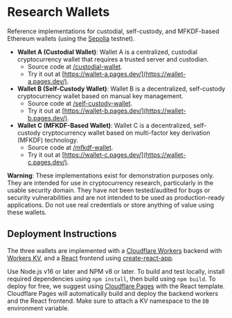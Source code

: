 # Research Wallets
Reference implementations for custodial, self-custody, and MFKDF-based Ethereum wallets (using the [Sepolia](https://sepolia.dev/) testnet).

- **Wallet A (Custodial Wallet)**: Wallet A is a centralized, custodial cryptocurrency wallet that requires a trusted server and custodian.
  - Source code at [/custodial-wallet](https://github.com/multifactor/research-wallets/tree/main/custodial-wallet).
  - Try it out at [https://wallet-a.pages.dev/](https://wallet-a.pages.dev/).
- **Wallet B (Self-Custody Wallet)**: Wallet B is a decentralized, self-custody cryptocurrency wallet based on manual key management.
  - Source code at [/self-custody-wallet](https://github.com/multifactor/research-wallets/tree/main/self-custody-wallet).
  - Try it out at [https://wallet-b.pages.dev/](https://wallet-b.pages.dev/).
- **Wallet C (MFKDF-Based Wallet)**: Wallet C is a decentralized, self-custody cryptocurrency wallet based on multi-factor key derivation (MFKDF) technology.
  - Source code at [/mfkdf-wallet](https://github.com/multifactor/research-wallets/tree/main/mfkdf-wallet).
  - Try it out at [https://wallet-c.pages.dev/](https://wallet-c.pages.dev/).

**Warning**: These implementations exist for demonstration purposes only. They are intended for use in cryptocurrency research, particularly in the usable security domain. They have not been tested/audited for bugs or security vulnerabilities and are not intended to be used as production-ready applications. Do not use real credentials or store anything of value using these wallets.

## Deployment Instructions
The three wallets are implemented with a [Cloudflare Workers](https://workers.cloudflare.com/) backend with [Workers KV](https://www.cloudflare.com/en-gb/products/workers-kv/), and a [React](https://react.dev/) frontend using [create-react-app](https://create-react-app.dev/).

Use Node.js v16 or later and NPM v8 or later. To build and test locally, install required dependencies using `npm install`, then build using `npm build`. To deploy for free, we suggest using [Cloudflare Pages](https://pages.cloudflare.com/) with the React template. Cloudflare Pages will automatically build and deploy the backend workers and the React frontend. Make sure to attach a KV namespace to the `DB` environment variable.
